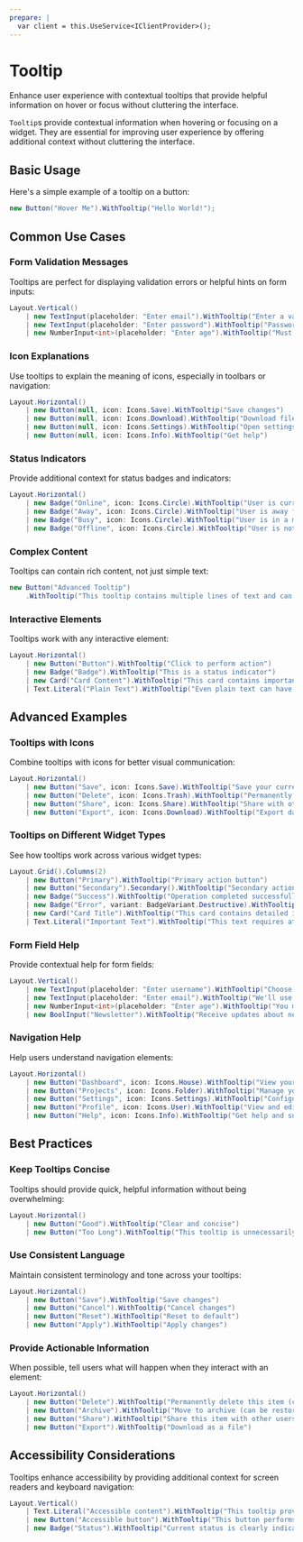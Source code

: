 ```yaml
---
prepare: |
  var client = this.UseService<IClientProvider>();
---
```


# Tooltip

<Ingress>
Enhance user experience with contextual tooltips that provide helpful information on hover or focus without cluttering the interface.
</Ingress>

`Tooltip`s provide contextual information when hovering or focusing on a widget. They are essential for improving user experience by offering additional context without cluttering the interface.

## Basic Usage

Here's a simple example of a tooltip on a button:

```csharp
new Button("Hover Me").WithTooltip("Hello World!");
```

## Common Use Cases

### Form Validation Messages

Tooltips are perfect for displaying validation errors or helpful hints on form inputs:

```csharp demo-tabs 
Layout.Vertical()
    | new TextInput(placeholder: "Enter email").WithTooltip("Enter a valid email address")
    | new TextInput(placeholder: "Enter password").WithTooltip("Password must be at least 8 characters long")
    | new NumberInput<int>(placeholder: "Enter age").WithTooltip("Must be between 18 and 100")
```

### Icon Explanations

Use tooltips to explain the meaning of icons, especially in toolbars or navigation:

```csharp demo-tabs 
Layout.Horizontal()
    | new Button(null, icon: Icons.Save).WithTooltip("Save changes")
    | new Button(null, icon: Icons.Download).WithTooltip("Download file")
    | new Button(null, icon: Icons.Settings).WithTooltip("Open settings")
    | new Button(null, icon: Icons.Info).WithTooltip("Get help")
```

### Status Indicators

Provide additional context for status badges and indicators:

```csharp demo-tabs 
Layout.Horizontal()
    | new Badge("Online", icon: Icons.Circle).WithTooltip("User is currently active")
    | new Badge("Away", icon: Icons.Circle).WithTooltip("User is away from keyboard")
    | new Badge("Busy", icon: Icons.Circle).WithTooltip("User is in a meeting")
    | new Badge("Offline", icon: Icons.Circle).WithTooltip("User is not available")
```

### Complex Content

Tooltips can contain rich content, not just simple text:

```csharp demo-below 
new Button("Advanced Tooltip")
    .WithTooltip("This tooltip contains multiple lines of text and can be quite detailed to provide comprehensive information to the user.")
```

### Interactive Elements

Tooltips work with any interactive element:

```csharp demo-tabs 
Layout.Horizontal()
    | new Button("Button").WithTooltip("Click to perform action")
    | new Badge("Badge").WithTooltip("This is a status indicator")
    | new Card("Card Content").WithTooltip("This card contains important information")
    | Text.Literal("Plain Text").WithTooltip("Even plain text can have tooltips")
```

## Advanced Examples

### Tooltips with Icons

Combine tooltips with icons for better visual communication:

```csharp demo-tabs 
Layout.Horizontal()
    | new Button("Save", icon: Icons.Save).WithTooltip("Save your current work")
    | new Button("Delete", icon: Icons.Trash).WithTooltip("Permanently delete this item")
    | new Button("Share", icon: Icons.Share).WithTooltip("Share with others")
    | new Button("Export", icon: Icons.Download).WithTooltip("Export data to file")
```

### Tooltips on Different Widget Types

See how tooltips work across various widget types:

```csharp demo-tabs 
Layout.Grid().Columns(2)
    | new Button("Primary").WithTooltip("Primary action button")
    | new Button("Secondary").Secondary().WithTooltip("Secondary action button")
    | new Badge("Success").WithTooltip("Operation completed successfully")
    | new Badge("Error", variant: BadgeVariant.Destructive).WithTooltip("An error occurred")
    | new Card("Card Title").WithTooltip("This card contains detailed information")
    | Text.Literal("Important Text").WithTooltip("This text requires attention")
```

### Form Field Help

Provide contextual help for form fields:

```csharp demo-below 
Layout.Vertical()
    | new TextInput(placeholder: "Enter username").WithTooltip("Choose a unique username that will be visible to other users")
    | new TextInput(placeholder: "Enter email").WithTooltip("We'll use this email for account verification and notifications")
    | new NumberInput<int>(placeholder: "Enter age").WithTooltip("You must be at least 13 years old to create an account")
    | new BoolInput("Newsletter").WithTooltip("Receive updates about new features and improvements")
```

### Navigation Help

Help users understand navigation elements:

```csharp demo-below 
Layout.Horizontal()
    | new Button("Dashboard", icon: Icons.House).WithTooltip("View your main dashboard")
    | new Button("Projects", icon: Icons.Folder).WithTooltip("Manage your projects")
    | new Button("Settings", icon: Icons.Settings).WithTooltip("Configure your account settings")
    | new Button("Profile", icon: Icons.User).WithTooltip("View and edit your profile")
    | new Button("Help", icon: Icons.Info).WithTooltip("Get help and support")
```

## Best Practices

### Keep Tooltips Concise

Tooltips should provide quick, helpful information without being overwhelming:

```csharp demo-tabs 
Layout.Horizontal()
    | new Button("Good").WithTooltip("Clear and concise")
    | new Button("Too Long").WithTooltip("This tooltip is unnecessarily long and verbose, providing more information than the user needs at this moment, which can be distracting and counterproductive to the user experience")
```

### Use Consistent Language

Maintain consistent terminology and tone across your tooltips:

```csharp demo-tabs 
Layout.Horizontal()
    | new Button("Save").WithTooltip("Save changes")
    | new Button("Cancel").WithTooltip("Cancel changes")
    | new Button("Reset").WithTooltip("Reset to default")
    | new Button("Apply").WithTooltip("Apply changes")
```

### Provide Actionable Information

When possible, tell users what will happen when they interact with an element:

```csharp demo-tabs 
Layout.Horizontal()
    | new Button("Delete").WithTooltip("Permanently delete this item (cannot be undone)")
    | new Button("Archive").WithTooltip("Move to archive (can be restored later)")
    | new Button("Share").WithTooltip("Share this item with other users")
    | new Button("Export").WithTooltip("Download as a file")
```

## Accessibility Considerations

Tooltips enhance accessibility by providing additional context for screen readers and keyboard navigation:

```csharp demo-below 
Layout.Vertical()
    | Text.Literal("Accessible content").WithTooltip("This tooltip provides additional context for assistive technologies")
    | new Button("Accessible button").WithTooltip("This button performs a specific action that is described in the tooltip")
    | new Badge("Status").WithTooltip("Current status is clearly indicated for all users")
```

<WidgetDocs Type="Ivy.Tooltip" ExtensionTypes="Ivy.TooltipExtensions" SourceUrl="https://github.com/Ivy-Interactive/Ivy-Framework/blob/main/Ivy/Widgets/Tooltip.cs"/>
